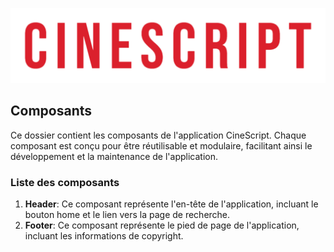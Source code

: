 ![CineScript Logo](../assets/logo.png)

## Composants

Ce dossier contient les composants de l'application CineScript. Chaque composant est conçu pour être réutilisable et modulaire, facilitant ainsi le développement et la maintenance de l'application.

### Liste des composants

1. **Header**: Ce composant représente l'en-tête de l'application, incluant le bouton home et le lien vers la page de recherche.
2. **Footer**: Ce composant représente le pied de page de l'application, incluant les informations de copyright.

